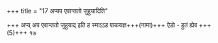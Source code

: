 +++
title = "17 अप्यप एवान्ततो जुहुयादिति"

+++
अप्य् अप एवान्ततो जुहुयाद् इति ह स्माऽऽह पाकयज्ञ+++(नामा)+++ ऐडो - हुतं ह्येव +++(5)+++ १७